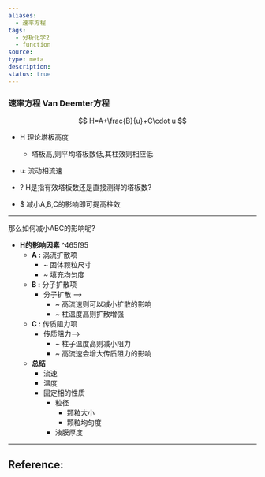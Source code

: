 ```yaml
---
aliases:
  - 速率方程
tags:
  - 分析化学2
  - function
source: 
type: meta
description: 
status: true
---
```


### 速率方程 Van Deemter方程
$$
H=A+\frac{B}{u}+C\cdot u
$$
- H 理论塔板高度
	- 塔板高,则平均塔板数低,其柱效则相应低
- u: 流动相流速

- ? H是指有效塔板数还是直接测得的塔板数?
- $ 减小A,B,C的影响即可提高柱效

---

那么如何减小ABC的影响呢?

- **H的影响因素** ^465f95
	- **A :** 涡流扩散项 
		- ~ 固体颗粒尺寸
		- ~ 填充均匀度
	- **B :** 分子扩散项
		- 分子扩散 --> 
			- ~ 高流速则可以减小扩散的影响
			- ~ 柱温度高则扩散增强
	- **C :** 传质阻力项
		- 传质阻力-->
			- ~ 柱子温度高则减小阻力
			- ~ 高流速会增大传质阻力的影响
	- **总结**
		- 流速
		- 温度
		- 固定相的性质
			- 粒径
				- 颗粒大小
				- 颗粒均匀度
			- 液膜厚度




---

## Reference:
